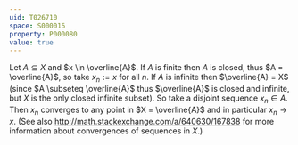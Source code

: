 ```yaml
---
uid: T026710
space: S000016
property: P000080
value: true
---
```


Let $A \subseteq X$ and $x \in \overline{A}$. If $A$ is finite then $A$ is closed, thus $A = \overline{A}$, so take $x_n := x$ for all $n$. If $A$ is infinite then $\overline{A} = X$ (since $A \subseteq \overline{A}$ thus $\overline{A}$ is closed and infinite, but $X$ is the only closed infinite subset). So take a disjoint sequence $x_n \in A$. Then $x_n$ converges to any point in $X = \overline{A}$ and in particular $x_n \to x$.
(See also http://math.stackexchange.com/a/640630/167838 for more information about convergences of sequences in $X$.)

